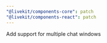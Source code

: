 ```yaml
---
"@livekit/components-core": patch
"@livekit/components-react": patch
---
```


Add support for multiple chat windows
